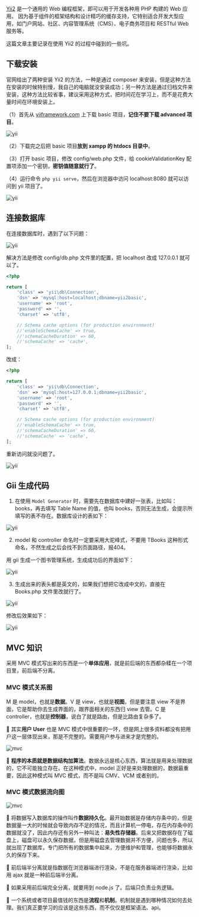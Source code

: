 [Yii2](https://www.yiiframework.com/doc/guide/2.0/zh-cn/intro-yii) 是一个通用的 Web 编程框架，即可以用于开发各种用 PHP 构建的 Web 应用。 因为基于组件的框架结构和设计精巧的缓存支持，它特别适合开发大型应用，如门户网站、社区、内容管理系统（CMS）、电子商务项目和 RESTful Web 服务等。

这篇文章主要记录在使用 Yii2 的过程中碰到的一些坑。

## 下载安装

官网给出了两种安装 Yii2 的方法，一种是通过 composer 来安装，但是这种方法在安装的时候特别慢，我自己的电脑就没安装成功；另一种方法是通过归档文件来安装，这种方法比较省事，建议采用这种方式，把时间花在学习上，而不是花费大量时间在环境安装上。

（1）首先从 [yiiframework.com](https://www.yiiframework.com/download) 上下载 basic 项目，**记住不要下载 advanced 项目**。

![yii](../.vuepress/public/assets/image/php/yii1.png 'yii')

（2）下载完之后把 basic 项目**放到 xampp 的 htdocs 目录中**。

（3）打开 basic 项目，修改 config/web.php 文件，给 cookieValidationKey 配置项添加一个密钥，**密钥值随意就行了**。

（4）运行命令 `php yii serve`，然后在浏览器中访问 localhost:8080 就可以访问到 yii 项目了。

![yii](../.vuepress/public/assets/image/php/yii2.png 'yii')

## 连接数据库

在连接数据库时，遇到了以下问题：

![yii](../.vuepress/public/assets/image/php/yii3.png 'yii')

解决方法是修改 config/db.php 文件里的配置，把 localhost 改成 127.0.0.1 就可以了。

```php
<?php

return [
    'class' => 'yii\db\Connection',
    'dsn' => 'mysql:host=localhost;dbname=yii2basic',
    'username' => 'root',
    'password' => '',
    'charset' => 'utf8',

    // Schema cache options (for production environment)
    //'enableSchemaCache' => true,
    //'schemaCacheDuration' => 60,
    //'schemaCache' => 'cache',
];
```

改成：

```php
<?php

return [
    'class' => 'yii\db\Connection',
    'dsn' => 'mysql:host=127.0.0.1;dbname=yii2basic',
    'username' => 'root',
    'password' => '',
    'charset' => 'utf8',

    // Schema cache options (for production environment)
    //'enableSchemaCache' => true,
    //'schemaCacheDuration' => 60,
    //'schemaCache' => 'cache',
];
```

重新访问就没问题了。

![yii](../.vuepress/public/assets/image/php/yii4.png 'yii')

## Gii 生成代码

1. 在使用 `Model Generator` 时，需要先在数据库中建好一张表，比如叫：books，再去填写 Table Name 的值，也叫 books，否则无法生成，会提示所填写的表不存在。数据库设计的表如下：

![yii](../.vuepress/public/assets/image/php/yii8.png 'yii')

2. model 和 controller 命名时一定要采用大驼峰式，不要用 TBooks 这种形式命名，不然生成之后会找不到页面路径，报404。

用 gii 生成一个图书管理系统，生成成功后的界面如下：

![yii](../.vuepress/public/assets/image/php/yii5.png 'yii')

3. 生成出来的表头都是英文的，如果我们想把它改成中文的，直接在 Books.php 文件里改就行了。

![yii](../.vuepress/public/assets/image/php/yii6.png 'yii')

修改后效果如下：

![yii](../.vuepress/public/assets/image/php/yii7.png 'yii')

## MVC 知识

采用 MVC 模式写出来的东西是一个**单体应用**，就是前后端的东西都杂糅在一个项目里，前后端不分离。

### MVC 模式关系图

M 是 model，也就是**数据**。V 是 view，也就是**视图**，但是要注意 view 不是界面，它是帮助你去生成界面的，跟界面相关的东西归 view 去管。C 是 controller，也就是**控制器**，说白了就是路由，但是比路由复杂多了。

:bell: 其实**用户 User** 也是 MVC 模式中很重要的一环，但是网上很多资料都没有把用户这一层体现出来，那是不完整的。需要用户参与进来才是完整的。

![mvc](../.vuepress/public/assets/image/php/mvc1.png 'mvc')

:bell: **程序的本质就是数据结构加算法**。数据永远是核心东西，算法就是用来处理数据的，它不可能独立存在。在这种模式中，model 正好是来处理数据的，数据最重要，因此这种模式叫 MVC 模式，而不是叫 CMV、VCM 或者别的。

### MVC 模式数据流向图

![mvc](../.vuepress/public/assets/image/php/mvc2.png 'mvc')

:bell: 将数据写入数据库的操作叫作**数据持久化**。最开始数据是存储内存条中的，但是数据量一大的时候就会导致内存不足的情况，而且计算机一停电，存在内存条中的数据就没了，因此内存还有另外一种叫法：**易失性存储器**。后来又把数据存在了磁盘上，磁盘可以永久保存数据，但是用磁盘去管理数据并不方便，问题也多，所以就出现了数据库，专门把所有的数据集中起来，方便维护和管理，也能够将数据永久的保存下来。

:bell: 前后端半分离就是指数据在浏览器端进行渲染，不是在服务器端进行渲染，比如用 ajax 就是一种前后端半分离。

:bell: 如果采用前后端完全分离，就要用到 node.js 了。后端只负责业务逻辑。

:bell: 一个系统或者项目最值钱的东西是**流程**和**机制**。机制就是遇到哪种情况如何去处理。我们真正要学习的应该是这些东西，而不仅仅是框架语法、api。